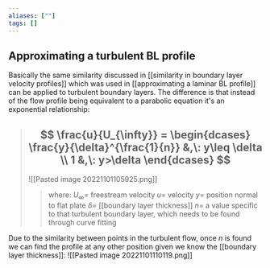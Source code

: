 ```yaml
---
aliases: [""]
tags: []
---
```


## Approximating a turbulent BL profile

Basically the same similarity discussed in [[similarity in boundary layer velocity profiles]] which was used in [[approximating a laminar BL profile]] can be applied to turbulent boundary layers. The difference is that instead of the flow profile being equivalent to a parabolic equation it's an exponential relationship: 

> ## $$ \frac{u}{U_{\infty}} = \begin{dcases} \frac{y}{\delta}^{\frac{1}{n}} &,\: y\leq \delta \\ 1 &,\: y>\delta \end{dcases} $$ 
> ![[Pasted image 20221101105925.png]]
>> where:
>> $U_{\infty}=$ freestream velocity
>> $u=$ velocity
>> $y=$ position normal to flat plate
>> $\delta=$ [[boundary layer thickness]]
>> $n=$ a value specific to that turbulent boundary layer, which needs to be found through curve fitting

Due to the similarity between points in the turbulent flow, once $n$ is found we can find the profile at any other position given we know the [[boundary layer thickness]]:
![[Pasted image 20221101110119.png]]

